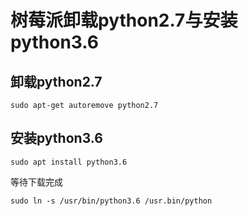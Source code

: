 # 树莓派卸载python2.7与安装python3.6

## 卸载python2.7

```
sudo apt-get autoremove python2.7
```

## 安装python3.6

```
sudo apt install python3.6
```

等待下载完成

```
sudo ln -s /usr/bin/python3.6 /usr.bin/python
```

